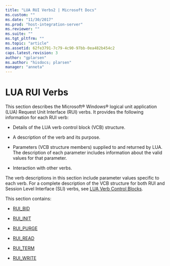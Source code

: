 ```yaml
---
title: "LUA RUI Verbs2 | Microsoft Docs"
ms.custom: ""
ms.date: "11/30/2017"
ms.prod: "host-integration-server"
ms.reviewer: ""
ms.suite: ""
ms.tgt_pltfrm: ""
ms.topic: "article"
ms.assetid: 62fe3791-7c79-4c90-97bb-0ea482b454c2
caps.latest.revision: 3
author: "gplarsen"
ms.author: "hisdocs; plarsen"
manager: "anneta"
---
```

# LUA RUI Verbs
This section describes the Microsoft® Windows® logical unit application (LUA) Request Unit Interface (RUI) verbs. It provides the following information for each RUI verb:  
  
-   Details of the LUA verb control block (VCB) structure.  
  
-   A description of the verb and its purpose.  
  
-   Parameters (VCB structure members) supplied to and returned by LUA. The description of each parameter includes information about the valid values for that parameter.  
  
-   Interaction with other verbs.  
  
 The verb descriptions in this section include parameter values specific to each verb. For a complete description of the VCB structure for both RUI and Session Level Interface (SLI) verbs, see [LUA Verb Control Blocks](../core/lua-verb-control-blocks2.md).  
  
 This section contains:  
  
-   [RUI_BID](../core/rui-bid1.md)  
  
-   [RUI_INIT](../core/rui-init1.md)  
  
-   [RUI_PURGE](../core/rui-purge2.md)  
  
-   [RUI_READ](../core/rui-read2.md)  
  
-   [RUI_TERM](../core/rui-term2.md)  
  
-   [RUI_WRITE](../core/rui-write2.md)